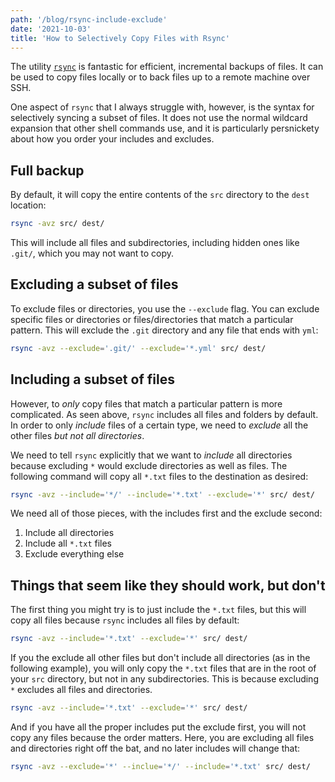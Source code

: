 ```yaml
---
path: '/blog/rsync-include-exclude'
date: '2021-10-03'
title: 'How to Selectively Copy Files with Rsync'
---
```


The utility [`rsync`](https://rsync.samba.org/) is fantastic for efficient, incremental backups of files. It can be used to copy files locally or to back files up to a remote machine over SSH.

One aspect of `rsync` that I always struggle with, however, is the syntax for selectively syncing a subset of files. It does not use the normal wildcard expansion that other shell commands use, and it is particularly persnickety about how you order your includes and excludes.

## Full backup

By default, it will copy the entire contents of the `src` directory to the `dest` location:

```bash
rsync -avz src/ dest/
```

This will include all files and subdirectories, including hidden ones like `.git/`, which you may not want to copy.

## Excluding a subset of files

To exclude files or directories, you use the `--exclude` flag. You can exclude specific files or directories or files/directories that match a particular pattern. This will exclude the `.git` directory and any file that ends with `yml`:

```bash
rsync -avz --exclude='.git/' --exclude='*.yml' src/ dest/
```

## Including a subset of files

However, to _only_ copy files that match a particular pattern is more complicated. As seen above, `rsync` includes all files and folders by default. In order to only _include_ files of a certain type, we need to _exclude_ all the other files _*but not all directories*_.

We need to tell `rsync` explicitly that we want to _include_ all directories because excluding `*` would exclude directories as well as files. The following command will copy all `*.txt` files to the destination as desired:

```bash
rsync -avz --include='*/' --include='*.txt' --exclude='*' src/ dest/
```

We need all of those pieces, with the includes first and the exclude second:

1. Include all directories
2. Include all `*.txt` files
3. Exclude everything else

## Things that seem like they should work, but don't

The first thing you might try is to just include the `*.txt` files, but this will copy all files because `rsync` includes all files by default:

```bash
rsync -avz --include='*.txt' --exclude='*' src/ dest/
```

If you the exclude all other files but don't include all directories (as in the following example), you will only copy the `*.txt` files that are in the root of your `src` directory, but not in any subdirectories. This is because excluding `*` excludes all files and directories.

```bash
rsync -avz --include='*.txt' --exclude='*' src/ dest/
```

And if you have all the proper includes put the exclude first, you will not copy any files because the order matters. Here, you are excluding all files and directories right off the bat, and no later includes will change that:

```bash
rsync -avz --exclude='*' --inclue='*/' --include='*.txt' src/ dest/
```

